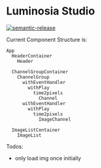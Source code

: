 # Luminosia Studio

[![semantic-release](https://img.shields.io/badge/%20%20%F0%9F%93%A6%F0%9F%9A%80-semantic--release-e10079.svg)](https://github.com/semantic-release/semantic-release)


Current Component Structure is:

```
App
  HeaderContainer
    Header

  ChannelGroupContainer
    ChannelGroup
      withEventHandler
        withPlay
          time2pixels
            Channel
      withEventHandler
        withPlay
          time2pixels
            ImageChannel

  ImageListContainer
    ImageList

```

Todos:
- only load img once initially
